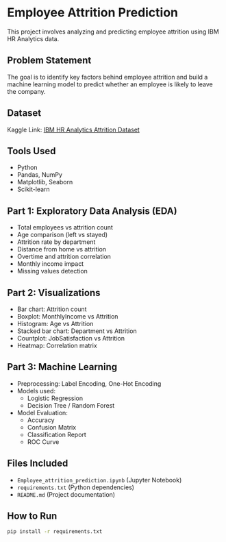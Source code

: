 # Employee Attrition Prediction

This project involves analyzing and predicting employee attrition using IBM HR Analytics data.

##  Problem Statement

The goal is to identify key factors behind employee attrition and build a machine learning model to predict whether an employee is likely to leave the company.

##  Dataset

Kaggle Link: [IBM HR Analytics Attrition Dataset](https://www.kaggle.com/datasets/pavansubhasht/ibm-hr-analytics-attrition-dataset)

##  Tools Used

- Python
- Pandas, NumPy
- Matplotlib, Seaborn
- Scikit-learn

##  Part 1: Exploratory Data Analysis (EDA)

- Total employees vs attrition count
- Age comparison (left vs stayed)
- Attrition rate by department
- Distance from home vs attrition
- Overtime and attrition correlation
- Monthly income impact
- Missing values detection

##  Part 2: Visualizations

- Bar chart: Attrition count
- Boxplot: MonthlyIncome vs Attrition
- Histogram: Age vs Attrition
- Stacked bar chart: Department vs Attrition
- Countplot: JobSatisfaction vs Attrition
- Heatmap: Correlation matrix

##  Part 3: Machine Learning

- Preprocessing: Label Encoding, One-Hot Encoding
- Models used:
  - Logistic Regression
  - Decision Tree / Random Forest
- Model Evaluation:
  - Accuracy
  - Confusion Matrix
  - Classification Report
  - ROC Curve

##  Files Included

- `Employee_attrition_prediction.ipynb` (Jupyter Notebook)
- `requirements.txt` (Python dependencies)
- `README.md` (Project documentation)

##  How to Run

```bash
pip install -r requirements.txt
